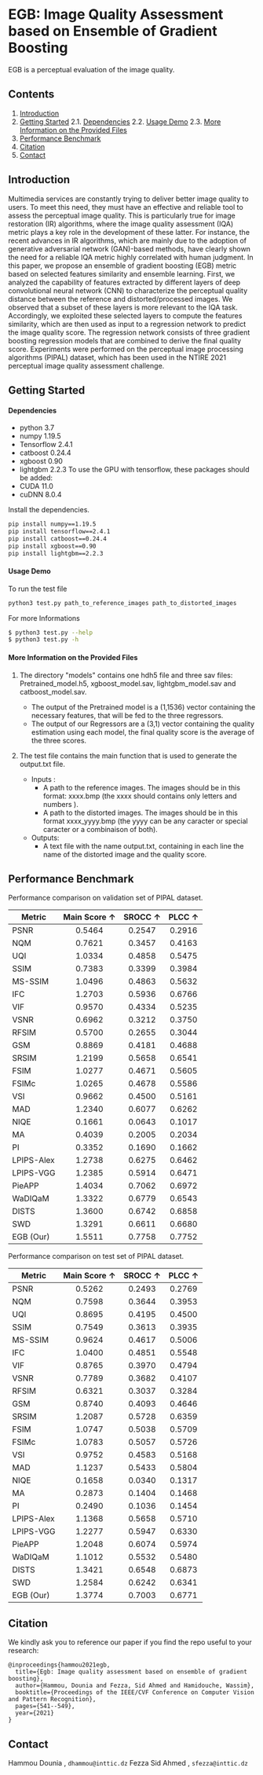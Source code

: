 # EGB: Image Quality Assessment based on Ensemble of Gradient Boosting

EGB is a perceptual evaluation of the image quality.
## Contents

1. [Introduction](#introduction)
2. [Getting Started](#getting-started)
    2.1. [Dependencies](#dependencies)
    2.2. [Usage Demo](#usage-demo)
    2.3. [More Information on the Provided Files](#more-information-on-the-provided-files)
3. [Performance Benchmark](#performance-benchmark)
4. [Citation](#citation)
5. [Contact](#contact)

 
## Introduction

Multimedia services are constantly trying to deliver better image quality to users. To meet this need, they must have an effective and reliable tool to assess the perceptual image quality. This is particularly true for image restoration (IR) algorithms, where the image quality assessment (IQA) metric plays a key role in the development of these latter. For instance, the recent advances in IR algorithms, which are mainly due to the adoption of generative adversarial network (GAN)-based methods, have clearly shown the need for a reliable IQA metric highly correlated with
human judgment. In this paper, we propose an ensemble of gradient boosting (EGB) metric based on selected features similarity and ensemble learning. First, we analyzed the capability of features extracted by different layers of deep convolutional neural network (CNN) to characterize the perceptual quality distance between the reference and distorted/processed images. We observed that a subset of these layers is more relevant to the IQA task. Accordingly, we exploited these selected layers to compute the features similarity, which are then used as input to a regression network to predict the image quality score. The regression network consists of three gradient boosting regression models that are combined to derive the final quality score. Experiments were performed on the perceptual image processing algorithms (PIPAL) dataset, which has been used in the NTIRE 2021 perceptual image quality assessment challenge.

## Getting Started

#### Dependencies

- python 3.7
- numpy 1.19.5
- Tensorflow 2.4.1
- catboost 0.24.4
- xgboost  0.90
- lightgbm 2.2.3
To use the GPU with tensorflow, these packages should be added:
- CUDA 11.0
- cuDNN 8.0.4

Install the dependencies. 
```sh
pip install numpy==1.19.5
pip install tensorflow==2.4.1
pip install catboost==0.24.4
pip install xgboost==0.90
pip install lightgbm==2.2.3
```

#### Usage Demo
To run the test file 
```sh
python3 test.py path_to_reference_images path_to_distorted_images
```
For more Informations
```sh
$ python3 test.py --help   
$ python3 test.py -h  
```

#### More Information on the Provided Files

1. The directory "models" contains one hdh5 file and three sav files: Pretrained_model.h5, xgboost_model.sav, lightgbm_model.sav and catboost_model.sav.

    - The output of the Pretrained model is a (1,1536) vector containing the necessary features, that will be fed to the three regressors.
    - The output of our Regressors are a (3,1) vector containing the quality estimation using each model, the final quality score is the average of the three scores.

2. The test file contains the main function that is used to generate the output.txt file.

    - Inputs : 
	    - A path to the reference images. The images should be in this format: xxxx.bmp (the xxxx should contains only letters and numbers ).
	    - A path to the distorted images. The images should be in this format xxxx_yyyy.bmp (the yyyy can be any caracter or special caracter or a combinaison of both).
    - Outputs:
	    - A text file with the name output.txt, containing in each line the name of the distorted image and the quality score.
	    
## Performance Benchmark

 Performance comparison on validation set of PIPAL dataset.
 
|Metric| Main Score ↑| SROCC ↑| PLCC ↑|
|------|:-------------:|:--------:|:-------:|
|PSNR| 0.5464| 0.2547| 0.2916
|NQM|0.7621| 0.3457| 0.4163
|UQI| 1.0334| 0.4858| 0.5475
|SSIM| 0.7383| 0.3399| 0.3984
|MS-SSIM| 1.0496| 0.4863| 0.5632
|IFC| 1.2703| 0.5936| 0.6766
|VIF| 0.9570| 0.4334| 0.5235
|VSNR| 0.6962| 0.3212| 0.3750
|RFSIM| 0.5700| 0.2655| 0.3044
|GSM| 0.8869| 0.4181| 0.4688
|SRSIM| 1.2199| 0.5658| 0.6541
|FSIM| 1.0277 |0.4671| 0.5605
|FSIMc| 1.0265| 0.4678| 0.5586
|VSI| 0.9662| 0.4500| 0.5161
|MAD| 1.2340| 0.6077| 0.6262
|NIQE| 0.1661| 0.0643| 0.1017
|MA |0.4039| 0.2005| 0.2034
|PI |0.3352| 0.1690| 0.1662
|LPIPS-Alex| 1.2738| 0.6275| 0.6462
|LPIPS-VGG| 1.2385| 0.5914 |0.6471
|PieAPP| 1.4034 |0.7062| 0.6972
|WaDIQaM|1.3322| 0.6779| 0.6543|
|DISTS| 1.3600| 0.6742| 0.6858|
|SWD| 1.3291| 0.6611 |0.6680|
|EGB (Our)| 1.5511| 0.7758| 0.7752|
	    
Performance comparison on test set of PIPAL dataset.
	    
|Metric| Main Score ↑| SROCC ↑| PLCC ↑|
|------|:-------------:|:--------:|:-------:|
|PSNR| 0.5262| 0.2493| 0.2769
|NQM|0.7598| 0.3644| 0.3953
|UQI|0.8695| 0.4195| 0.4500
|SSIM|0.7549| 0.3613| 0.3935
|MS-SSIM|0.9624| 0.4617| 0.5006
|IFC|1.0400| 0.4851| 0.5548
|VIF|0.8765| 0.3970| 0.4794
|VSNR|0.7789| 0.3682| 0.4107
|RFSIM|0.6321| 0.3037| 0.3284
|GSM|0.8740| 0.4093| 0.4646
|SRSIM|1.2087| 0.5728| 0.6359
|FSIM|1.0747| 0.5038| 0.5709
|FSIMc|1.0783| 0.5057| 0.5726
|VSI|0.9752| 0.4583| 0.5168
|MAD|1.1237| 0.5433| 0.5804
|NIQE|0.1658| 0.0340| 0.1317
|MA | 0.2873| 0.1404| 0.1468
|PI |0.2490| 0.1036| 0.1454
|LPIPS-Alex|1.1368| 0.5658| 0.5710
|LPIPS-VGG|1.2277| 0.5947| 0.6330
|PieAPP|1.2048| 0.6074| 0.5974
|WaDIQaM|1.1012| 0.5532| 0.5480
|DISTS|1.3421| 0.6548| 0.6873
|SWD|1.2584| 0.6242| 0.6341
|EGB (Our)|1.3774| 0.7003| 0.6771

## Citation
We kindly ask you to reference our paper if you find the repo useful to your research:
```
@inproceedings{hammou2021egb,
  title={Egb: Image quality assessment based on ensemble of gradient boosting},
  author={Hammou, Dounia and Fezza, Sid Ahmed and Hamidouche, Wassim},
  booktitle={Proceedings of the IEEE/CVF Conference on Computer Vision and Pattern Recognition},
  pages={541--549},
  year={2021}
}
```

## Contact 
Hammou Dounia , `dhammou@inttic.dz`
Fezza Sid Ahmed , `sfezza@inttic.dz`

